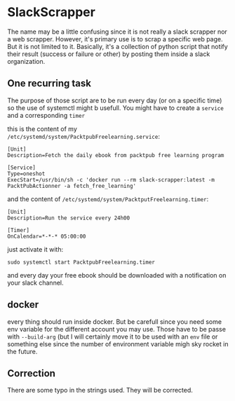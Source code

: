 # SlackScrapper

The name may be a little confusing since it is not really a slack scrapper nor a web scrapper. However, it's primary use is to scrap a specific web page. But it is not limited to it. Basically, it's a collection of python script that notify their result (success or failure or other) by posting them inside a slack organization. 

## One recurring task

The purpose of those script are to be run every day (or on a specific time) so the use of systemctl might b usefull. You might have to create a `service` and a corresponding `timer`

this is the content of my `/etc/systemd/system/PacktpubFreelearning.service`:
```
[Unit]
Description=Fetch the daily ebook from packtpub free learning program

[Service]
Type=oneshot
ExecStart=/usr/bin/sh -c 'docker run --rm slack-scrapper:latest -m PacktPubActionner -a fetch_free_learning'
```

and the content of `/etc/systemd/system/PacktputFreelearning.timer`:
```
[Unit]
Description=Run the service every 24h00

[Timer]
OnCalendar=*-*-* 05:00:00
```

just activate it with:
```
sudo systemctl start PacktpubFreelearning.timer
```

and every day your free ebook should be downloaded with a notification on your slack channel.

## docker

every thing should run inside docker. But be carefull since you need some env variable for the different account you may use. Those have to be passe with `--build-arg` (but I will certainly move it to be used with an `env` file or something else since the number of environment variable migh sky rocket in the future.

## Correction

There are some typo in the strings  used. They will be corrected. 
